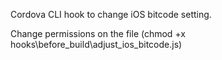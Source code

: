 Cordova CLI hook to change iOS bitcode setting.

Change permissions on the file (chmod +x hooks\before_build\adjust_ios_bitcode.js)
